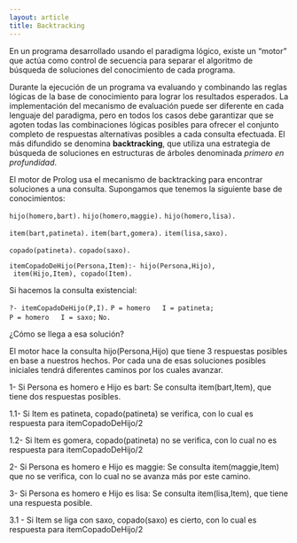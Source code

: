 ```yaml
---
layout: article
title: Backtracking
---
```


En un programa desarrollado usando el paradigma lógico, existe un “motor” que actúa como control de secuencia para separar el algoritmo de búsqueda de soluciones del conocimiento de cada programa.

Durante la ejecución de un programa va evaluando y combinando las reglas lógicas de la base de conocimiento para lograr los resultados esperados. La implementación del mecanismo de evaluación puede ser diferente en cada lenguaje del paradigma, pero en todos los casos debe garantizar que se agoten todas las combinaciones lógicas posibles para ofrecer el conjunto completo de respuestas alternativas posibles a cada consulta efectuada. El más difundido se denomina **backtracking**, que utiliza una estrategia de búsqueda de soluciones en estructuras de árboles denominada *primero en profundidad*.

El motor de Prolog usa el mecanismo de backtracking para encontrar soluciones a una consulta. Supongamos que tenemos la siguiente base de conocimientos:

`hijo(homero,bart).`
`hijo(homero,maggie).`
`hijo(homero,lisa).`

`item(bart,patineta).`
`item(bart,gomera).`
`item(lisa,saxo).`

`copado(patineta).`
`copado(saxo).`

`itemCopadoDeHijo(Persona,Item):- hijo(Persona,Hijo),`
` item(Hijo,Item), copado(Item).`

Si hacemos la consulta existencial:

`?- itemCopadoDeHijo(P,I).`
`P = homero   I = patineta;`
`P = homero   I = saxo;`
`No.`

¿Cómo se llega a esa solución?

El motor hace la consulta hijo(Persona,Hijo) que tiene 3 respuestas posibles en base a nuestros hechos. Por cada una de esas soluciones posibles iniciales tendrá diferentes caminos por los cuales avanzar.

1- Si Persona es homero e Hijo es bart: Se consulta item(bart,Item), que tiene dos respuestas posibles.

1.1- Si Item es patineta, copado(patineta) se verifica, con lo cual es respuesta para itemCopadoDeHijo/2

1.2- Si Item es gomera, copado(patineta) no se verifica, con lo cual no es respuesta para itemCopadoDeHijo/2

2- Si Persona es homero e Hijo es maggie: Se consulta item(maggie,Item) que no se verifica, con lo cual no se avanza más por este camino.

3- Si Persona es homero e Hijo es lisa: Se consulta item(lisa,Item), que tiene una respuesta posible.

3.1 - Si Item se liga con saxo, copado(saxo) es cierto, con lo cual es respuesta para itemCopadoDeHijo/2
